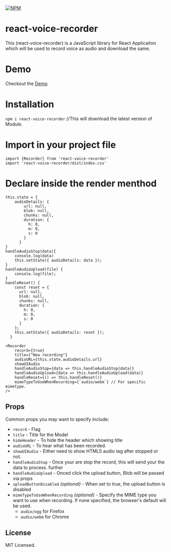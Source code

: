 [![NPM](https://img.shields.io/npm/v/react-select.svg)](https://www.npmjs.com/package/react-voice-recorder)

# react-voice-recorder

This (react-voice-recorder) is a JavaScript library for React Applicaiton which will be used to record voice as audio and download the same.

# Demo

Checkout the [Demo](https://library-demos.herokuapp.com/react-voice-recorder)

# Installation

```npm i react-voice-recorder```  //This will download the latest version of Module.

# Import in your project file

```
import {Recorder} from 'react-voice-recorder'
import 'react-voice-recorder/dist/index.css'
```

# Declare inside the render menthod


```
this.state = {
    audioDetails: {
        url: null,
        blob: null,
        chunks: null,
        duration: {
          h: 0,
          m: 0,
          s: 0
        }
      }
}
handleAudioStop(data){
    console.log(data)
    this.setState({ audioDetails: data });
}
handleAudioUpload(file) {
    console.log(file);
}
handleReset() {
    const reset = {
      url: null,
      blob: null,
      chunks: null,
      duration: {
        h: 0,
        m: 0,
        s: 0
      }
    };
    this.setState({ audioDetails: reset });
  }

<Recorder
    record={true}
    title={"New recording"}
    audioURL={this.state.audioDetails.url}
    showUIAudio
    handleAudioStop={data => this.handleAudioStop(data)}
    handleAudioUpload={data => this.handleAudioUpload(data)}
    handleReset={() => this.handleReset()}
    mimeTypeToUseWhenRecording={`audio/webm`} // For specific mimetype.
/>

```


## Props

Common props you may want to specify include:

- `record` - Flag 
- `title` - Title for the Model
- `hideHeader` - To hide the header which showing title
- `audioURL` - To hear what has been recorded.
- `showUIAudio` - Either need to show HTML5 audio tag after stopped or not.
- `handleAudioStop` - Once your are stop the record, this will send your the data to process. further
- `handleAudioUpload` - Onced click the upload button, Blob will be passed via props 
- `uploadButtonDisabled` *(optional)* - When set to true, the upload button is disabled 
- `mimeTypeToUseWhenRecording` *(optional)* - Specify the MIME type you want to use when recording. If none specified, the browser's default will be used.
  - `audio/ogg` for Firefox
  - `audio/webm` for Chrome

## License

MIT Licensed.